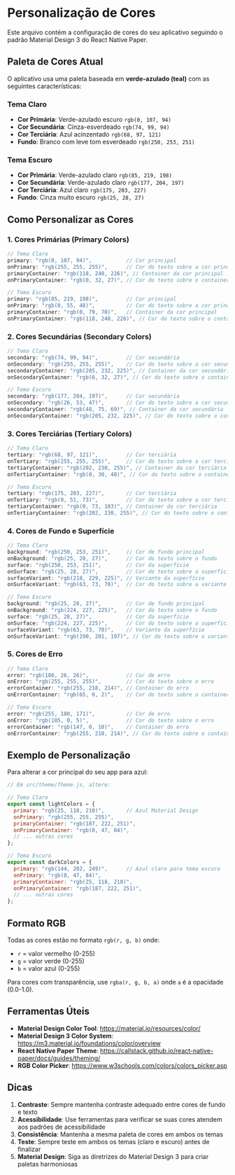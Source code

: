 # Personalização de Cores

Este arquivo contém a configuração de cores do seu aplicativo seguindo o padrão Material Design 3 do React Native Paper.

## Paleta de Cores Atual

O aplicativo usa uma paleta baseada em **verde-azulado (teal)** com as seguintes características:

### Tema Claro
- **Cor Primária**: Verde-azulado escuro `rgb(0, 107, 94)`
- **Cor Secundária**: Cinza-esverdeado `rgb(74, 99, 94)`
- **Cor Terciária**: Azul acinzentado `rgb(68, 97, 121)`
- **Fundo**: Branco com leve tom esverdeado `rgb(250, 253, 251)`

### Tema Escuro
- **Cor Primária**: Verde-azulado claro `rgb(85, 219, 198)`
- **Cor Secundária**: Verde-azulado claro `rgb(177, 204, 197)`
- **Cor Terciária**: Azul claro `rgb(175, 203, 227)`
- **Fundo**: Cinza muito escuro `rgb(25, 28, 27)`

## Como Personalizar as Cores

### 1. Cores Primárias (Primary Colors)
```javascript
// Tema Claro
primary: "rgb(0, 107, 94)",           // Cor principal
onPrimary: "rgb(255, 255, 255)",      // Cor do texto sobre a cor principal
primaryContainer: "rgb(118, 248, 226)", // Container da cor principal
onPrimaryContainer: "rgb(0, 32, 27)", // Cor do texto sobre o container

// Tema Escuro
primary: "rgb(85, 219, 198)",         // Cor principal
onPrimary: "rgb(0, 55, 48)",          // Cor do texto sobre a cor principal
primaryContainer: "rgb(0, 79, 70)",   // Container da cor principal
onPrimaryContainer: "rgb(118, 248, 226)", // Cor do texto sobre o container
```

### 2. Cores Secundárias (Secondary Colors)
```javascript
// Tema Claro
secondary: "rgb(74, 99, 94)",         // Cor secundária
onSecondary: "rgb(255, 255, 255)",    // Cor do texto sobre a cor secundária
secondaryContainer: "rgb(205, 232, 225)", // Container da cor secundária
onSecondaryContainer: "rgb(6, 32, 27)", // Cor do texto sobre o container

// Tema Escuro
secondary: "rgb(177, 204, 197)",      // Cor secundária
onSecondary: "rgb(26, 53, 47)",       // Cor do texto sobre a cor secundária
secondaryContainer: "rgb(48, 75, 69)", // Container da cor secundária
onSecondaryContainer: "rgb(205, 232, 225)", // Cor do texto sobre o container
```

### 3. Cores Terciárias (Tertiary Colors)
```javascript
// Tema Claro
tertiary: "rgb(68, 97, 121)",         // Cor terciária
onTertiary: "rgb(255, 255, 255)",     // Cor do texto sobre a cor terciária
tertiaryContainer: "rgb(202, 230, 255)", // Container da cor terciária
onTertiaryContainer: "rgb(0, 30, 48)", // Cor do texto sobre o container

// Tema Escuro
tertiary: "rgb(175, 203, 227)",       // Cor terciária
onTertiary: "rgb(0, 51, 73)",         // Cor do texto sobre a cor terciária
tertiaryContainer: "rgb(0, 73, 103)", // Container da cor terciária
onTertiaryContainer: "rgb(202, 230, 255)", // Cor do texto sobre o container
```

### 4. Cores de Fundo e Superfície
```javascript
// Tema Claro
background: "rgb(250, 253, 251)",     // Cor de fundo principal
onBackground: "rgb(25, 28, 27)",      // Cor do texto sobre o fundo
surface: "rgb(250, 253, 251)",        // Cor da superfície
onSurface: "rgb(25, 28, 27)",         // Cor do texto sobre a superfície
surfaceVariant: "rgb(218, 229, 225)", // Variante da superfície
onSurfaceVariant: "rgb(63, 73, 70)",  // Cor do texto sobre a variante

// Tema Escuro
background: "rgb(25, 28, 27)",        // Cor de fundo principal
onBackground: "rgb(224, 227, 225)",   // Cor do texto sobre o fundo
surface: "rgb(25, 28, 27)",           // Cor da superfície
onSurface: "rgb(224, 227, 225)",      // Cor do texto sobre a superfície
surfaceVariant: "rgb(63, 73, 70)",    // Variante da superfície
onSurfaceVariant: "rgb(190, 201, 197)", // Cor do texto sobre a variante
```

### 5. Cores de Erro
```javascript
// Tema Claro
error: "rgb(186, 26, 26)",            // Cor de erro
onError: "rgb(255, 255, 255)",        // Cor do texto sobre o erro
errorContainer: "rgb(255, 218, 214)", // Container do erro
onErrorContainer: "rgb(65, 0, 2)",    // Cor do texto sobre o container de erro

// Tema Escuro
error: "rgb(255, 180, 171)",          // Cor de erro
onError: "rgb(105, 0, 5)",            // Cor do texto sobre o erro
errorContainer: "rgb(147, 0, 10)",    // Container do erro
onErrorContainer: "rgb(255, 218, 214)", // Cor do texto sobre o container de erro
```

## Exemplo de Personalização

Para alterar a cor principal do seu app para azul:

```javascript
// Em src/theme/Theme.js, altere:

// Tema Claro
export const lightColors = {
  primary: "rgb(25, 118, 210)",       // Azul Material Design
  onPrimary: "rgb(255, 255, 255)",
  primaryContainer: "rgb(187, 222, 251)",
  onPrimaryContainer: "rgb(0, 47, 84)",
  // ... outras cores
};

// Tema Escuro
export const darkColors = {
  primary: "rgb(144, 202, 249)",      // Azul claro para tema escuro
  onPrimary: "rgb(0, 47, 84)",
  primaryContainer: "rgb(25, 118, 210)",
  onPrimaryContainer: "rgb(187, 222, 251)",
  // ... outras cores
};
```

## Formato RGB

Todas as cores estão no formato `rgb(r, g, b)` onde:
- `r` = valor vermelho (0-255)
- `g` = valor verde (0-255) 
- `b` = valor azul (0-255)

Para cores com transparência, use `rgba(r, g, b, a)` onde `a` é a opacidade (0.0-1.0).

## Ferramentas Úteis

- **Material Design Color Tool**: https://material.io/resources/color/
- **Material Design 3 Color System**: https://m3.material.io/foundations/color/overview
- **React Native Paper Theme**: https://callstack.github.io/react-native-paper/docs/guides/theming/
- **RGB Color Picker**: https://www.w3schools.com/colors/colors_picker.asp

## Dicas

1. **Contraste**: Sempre mantenha contraste adequado entre cores de fundo e texto
2. **Acessibilidade**: Use ferramentas para verificar se suas cores atendem aos padrões de acessibilidade
3. **Consistência**: Mantenha a mesma paleta de cores em ambos os temas
4. **Teste**: Sempre teste em ambos os temas (claro e escuro) antes de finalizar
5. **Material Design**: Siga as diretrizes do Material Design 3 para criar paletas harmoniosas 